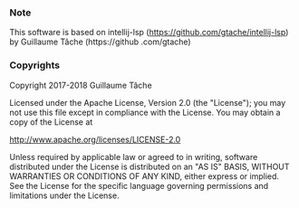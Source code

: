 ### Note

This software is based on intellij-lsp (https://github.com/gtache/intellij-lsp) by Guillaume Tâche (https://github
.com/gtache)


### Copyrights

Copyright 2017-2018 Guillaume Tâche

Licensed under the Apache License, Version 2.0 (the "License");
you may not use this file except in compliance with the License.
You may obtain a copy of the License at

   http://www.apache.org/licenses/LICENSE-2.0

Unless required by applicable law or agreed to in writing, software
distributed under the License is distributed on an "AS IS" BASIS,
WITHOUT WARRANTIES OR CONDITIONS OF ANY KIND, either express or implied.
See the License for the specific language governing permissions and
limitations under the License.